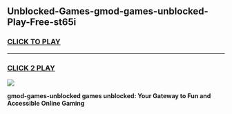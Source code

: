 
## Unblocked-Games-gmod-games-unblocked-Play-Free-st65i
<h3>
<a href="https://premium76.site?title=gmod-games-unblocked&ref=17A">CLICK TO PLAY</a></h3>
<hr>

<h3>
<a href="https://premium76.site?title=gmod-games-unblocked&ref=17A">CLICK 2 PLAY</a>
  
</h3>

<a href="https://premium76.site?title=gmod-games-unblocked&ref=17A"><img src="https://clearcache.store/games.png"></a>


**gmod-games-unblocked games unblocked: Your Gateway to Fun and Accessible Online Gaming**
